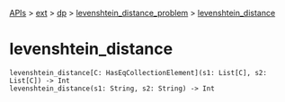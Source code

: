 [APIs](../../../index.md) > [ext](../../index.md) > [dp](../index.md) > [levenshtein_distance_problem](./index.md) > [levenshtein_distance]()

# levenshtein_distance

```
levenshtein_distance[C: HasEqCollectionElement](s1: List[C], s2: List[C]) -> Int
levenshtein_distance(s1: String, s2: String) -> Int
```
